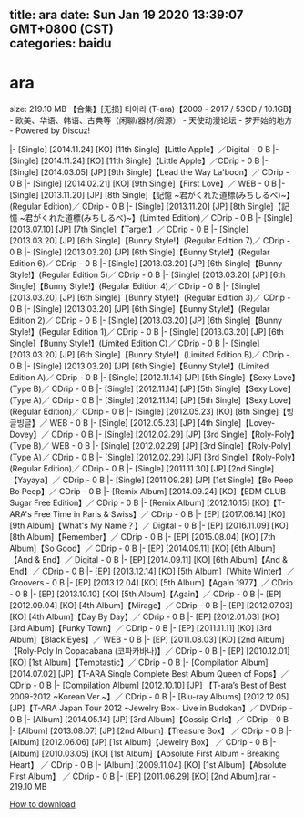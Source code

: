 
title: ara
date: Sun Jan 19 2020 13:39:07 GMT+0800 (CST)    
categories: baidu
---

# ara
size: 219.10 MB
 【合集】[无损] 티아라 (T-ara)【2009 - 2017 / 53CD / 10.1GB】 - 欧美、华语、韩语、古典等（闲聊/器材/资源） - 天使动漫论坛 - 梦开始的地方 - Powered by Discuz!
 
|- [Single] [2014.11.24] [KO] [11th Single]【Little Apple】／Digital - 0 B
|- [Single] [2014.11.24] [KO] [11th Single]【Little Apple】／CDrip - 0 B
|- [Single] [2014.03.05] [JP] [9th Single]【Lead the Way  La'boon】／ CDrip - 0 B
|- [Single] [2014.02.21] [KO] [9th Single]【First Love】／ WEB - 0 B
|- [Single] [2013.11.20] [JP] [8th Single]【記憶 ~君がくれた道標(みちしるべ)~】(Regular Edition)／ CDrip - 0 B
|- [Single] [2013.11.20] [JP] [8th Single]【記憶 ~君がくれた道標(みちしるべ)~】(Limited Edition)／ CDrip - 0 B
|- [Single] [2013.07.10] [JP] [7th Single]【Target】／ CDrip - 0 B
|- [Single] [2013.03.20] [JP] [6th Single]【Bunny Style!】(Regular Edition 7)／ CDrip - 0 B
|- [Single] [2013.03.20] [JP] [6th Single]【Bunny Style!】(Regular Edition 6)／ CDrip - 0 B
|- [Single] [2013.03.20] [JP] [6th Single]【Bunny Style!】(Regular Edition 5)／ CDrip - 0 B
|- [Single] [2013.03.20] [JP] [6th Single]【Bunny Style!】(Regular Edition 4)／ CDrip - 0 B
|- [Single] [2013.03.20] [JP] [6th Single]【Bunny Style!】(Regular Edition 3)／ CDrip - 0 B
|- [Single] [2013.03.20] [JP] [6th Single]【Bunny Style!】(Regular Edition 2)／ CDrip - 0 B
|- [Single] [2013.03.20] [JP] [6th Single]【Bunny Style!】(Regular Edition 1)／ CDrip - 0 B
|- [Single] [2013.03.20] [JP] [6th Single]【Bunny Style!】(Limited Edition C)／ CDrip - 0 B
|- [Single] [2013.03.20] [JP] [6th Single]【Bunny Style!】(Limited Edition B)／ CDrip - 0 B
|- [Single] [2013.03.20] [JP] [6th Single]【Bunny Style!】(Limited Edition A)／ CDrip - 0 B
|- [Single] [2012.11.14] [JP] [5th Single]【Sexy Love】(Type B)／ CDrip - 0 B
|- [Single] [2012.11.14] [JP] [5th Single]【Sexy Love】(Type A)／ CDrip - 0 B
|- [Single] [2012.11.14] [JP] [5th Single]【Sexy Love】(Regular Edition)／ CDrip - 0 B
|- [Single] [2012.05.23] [KO] [8th Single]【빙글빙글】／ WEB - 0 B
|- [Single] [2012.05.23] [JP] [4th Single]【Lovey-Dovey】／ CDrip - 0 B
|- [Single] [2012.02.29] [JP] [3rd Single]【Roly-Poly】(Type B)／ WEB - 0 B
|- [Single] [2012.02.29] [JP] [3rd Single]【Roly-Poly】(Type A)／ CDrip - 0 B
|- [Single] [2012.02.29] [JP] [3rd Single]【Roly-Poly】(Regular Edition)／ CDrip - 0 B
|- [Single] [2011.11.30] [JP] [2nd Single]【Yayaya】／ CDrip - 0 B
|- [Single] [2011.09.28] [JP] [1st Single]【Bo Peep Bo Peep】／ CDrip - 0 B
|- [Remix Album] [2014.09.24] [KO]【EDM CLUB Sugar Free Edition】／ CDrip - 0 B
|- [Remix Album] [2012.10.15] [KO]【T-ARA's Free Time in Paris & Swiss】／ CDrip - 0 B
|- [EP] [2017.06.14] [KO] [9th Album]【What's My Name？】／ Digital - 0 B
|- [EP] [2016.11.09] [KO] [8th Album]【Remember】／ CDrip - 0 B
|- [EP] [2015.08.04] [KO] [7th Album]【So Good】／ CDrip - 0 B
|- [EP] [2014.09.11] [KO] [6th Album]【And & End】／ Digital - 0 B
|- [EP] [2014.09.11] [KO] [6th Album]【And & End】／ CDrip - 0 B
|- [EP] [2013.12.14] [KO] [5th Album]【White Winter】／ Groovers - 0 B
|- [EP] [2013.12.04] [KO] [5th Album]【Again 1977】／ CDrip - 0 B
|- [EP] [2013.10.10] [KO] [5th Album]【Again】／ CDrip - 0 B
|- [EP] [2012.09.04] [KO] [4th Album]【Mirage】／ CDrip - 0 B
|- [EP] [2012.07.03] [KO] [4th Album]【Day By Day】／ CDrip - 0 B
|- [EP] [2012.01.03] [KO] [3rd Album]【Funky Town】／ CDrip - 0 B
|- [EP] [2011.11.11] [KO] [3rd Album]【Black Eyes】／ WEB - 0 B
|- [EP] [2011.08.03] [KO] [2nd Album]【Roly-Poly In Copacabana (코파카바나)】／ CDrip - 0 B
|- [EP] [2010.12.01] [KO] [1st Album]【Temptastic】／ CDrip - 0 B
|- [Compilation Album] [2014.07.02] [JP]【T-ARA Single Complete Best Album Queen of Pops】／ CDrip - 0 B
|- [Compilation Album] [2012.10.10] [JP] 【T-ara’s Best of Best 2009-2012 ~Korean Ver.~】／ CDrip - 0 B
|- [Blu-ray Albums] [2012.12.05] [JP]【T-ARA Japan Tour 2012 ~Jewelry Box~ Live in Budokan】／ DVDrip - 0 B
|- [Album] [2014.05.14] [JP] [3rd Album]【Gossip Girls】／ CDrip - 0 B
|- [Album] [2013.08.07] [JP] [2nd Album]【Treasure Box】 ／ CDrip - 0 B
|- [Album] [2012.06.06] [JP] [1st Album]【Jewelry Box】 ／ CDrip - 0 B
|- [Album] [2010.03.05] [KO] [1st Album]【Absolute First Album - Breaking Heart】 ／ CDrip - 0 B
|- [Album] [2009.11.04] [KO] [1st Album]【Absolute First Album】 ／ CDrip - 0 B
|- [EP] [2011.06.29] [KO] [2nd Album].rar - 219.10 MB

[How to download](https://bpcam.bemobtrk.com/go/2ceec3aa-1ca2-46d6-b9ff-aaa5c184517c?jno=3390)